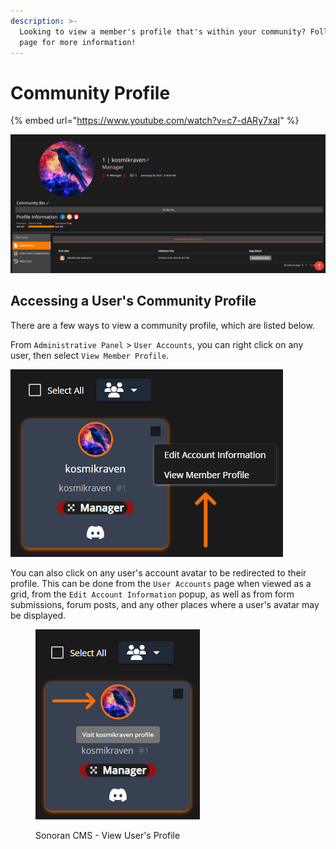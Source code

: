 ```yaml
---
description: >-
  Looking to view a member's profile that's within your community? Follow this
  page for more information!
---
```


# Community Profile

{% embed url="https://www.youtube.com/watch?v=c7-dARy7xaI" %}

![Sonoran CMS - Community Profile](<../../.gitbook/assets/Screenshot (238).png>)

## Accessing a User's Community Profile

There are a few ways to view a community profile, which are listed below.&#x20;

From `Administrative Panel` > `User Accounts`, you can right click on any user, then select `View Member Profile`.&#x20;

![Sonoran CMS Administrative Panel - Accounts Panel](<../../.gitbook/assets/Screenshot (236).png>)

You can also click on any user's account avatar to be redirected to their profile. This can be done from the `User Accounts` page when viewed as a grid, from the `Edit Account Information` popup, as well as from form submissions, forum posts, and any other places where a user's avatar may be displayed.

<figure><img src="../../.gitbook/assets/Screenshot (237).png" alt=""><figcaption><p>Sonoran CMS - View User's Profile</p></figcaption></figure>
